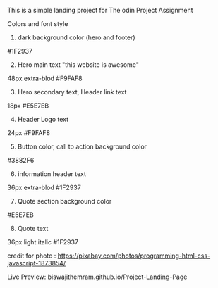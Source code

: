 This is a simple landing project for The odin Project Assignment

Colors and font style

1. dark background color (hero and footer)

#1F2937

2. Hero main text "this website is awesome"

48px extra-blod #F9FAF8

3. Hero secondary text, Header link text

18px #E5E7EB

4. Header Logo text

24px #F9FAF8

5. Button color, call to action background color

#3882F6

6. information header text

36px extra-blod #1F2937

7. Quote section background color

#E5E7EB

8. Quote text 

36px light italic #1F2937

credit for photo : https://pixabay.com/photos/programming-html-css-javascript-1873854/

Live Preview: biswajithemram.github.io/Project-Landing-Page
